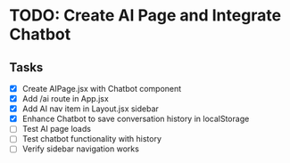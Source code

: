 # TODO: Create AI Page and Integrate Chatbot

## Tasks
- [x] Create AIPage.jsx with Chatbot component
- [x] Add /ai route in App.jsx
- [x] Add AI nav item in Layout.jsx sidebar
- [x] Enhance Chatbot to save conversation history in localStorage
- [ ] Test AI page loads
- [ ] Test chatbot functionality with history
- [ ] Verify sidebar navigation works

